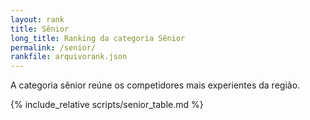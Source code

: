 ```yaml
---
layout: rank
title: Sênior
long_title: Ranking da categoria Sênior
permalink: /senior/
rankfile: arquivorank.json
---
```



A categoria sênior reúne os competidores mais experientes da região.

{% include_relative scripts/senior_table.md %}
